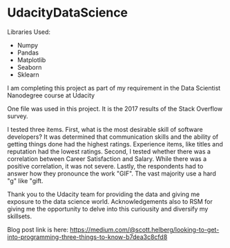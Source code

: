 # UdacityDataScience

Libraries Used:
  - Numpy
  - Pandas
  - Matplotlib
  - Seaborn
  - Sklearn

I am completing this project as part of my requirement in the Data Scientist Nanodegree course at Udacity

One file was used in this project. It is the 2017 results of the Stack Overflow survey. 

I tested three items. First, what is the most desirable skill of software developers? It was determined that communication skills and the ability of getting things done had the highest ratings. Experience items, like titles and reputation had the lowest ratings. Second, I tested whether there was a correlation between Career Satisfaction and Salary. While there was a positive correlation, it was not severe. Lastly, the respondents had to answer how they pronounce the work "GIF". The vast majority use a hard "g" like "gift. 

Thank you to the Udacity team for providing the data and giving me exposure to the data science world. Acknowledgements also to RSM for giving me the opportunity to delve into this curiousity and diversify my skillsets. 

Blog post link is here: https://medium.com/@scott.helberg/looking-to-get-into-programming-three-things-to-know-b7dea3c8cfd8
